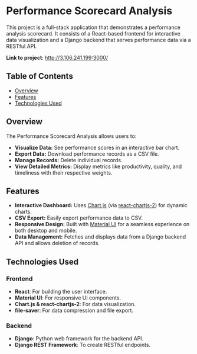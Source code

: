 # Performance Scorecard Analysis

This project is a full-stack application that demonstrates a performance analysis scorecard. It consists of a React-based frontend for interactive data visualization and a Django backend that serves performance data via a RESTful API.

**Link to project**: http://3.106.241.199:3000/

## Table of Contents

- [Overview](#overview)
- [Features](#features)
- [Technologies Used](#technologies-used)

## Overview

The Performance Scorecard Analysis allows users to:
- **Visualize Data:** See performance scores in an interactive bar chart.
- **Export Data:** Download performance records as a CSV file.
- **Manage Records:** Delete individual records.
- **View Detailed Metrics:** Display metrics like productivity, quality, and timeliness with their respective weights.

## Features

- **Interactive Dashboard:** Uses [Chart.js](https://www.chartjs.org/) (via [react-chartjs-2](https://github.com/reactchartjs/react-chartjs-2)) for dynamic charts.
- **CSV Export:** Easily export performance data to CSV.
- **Responsive Design:** Built with [Material UI](https://mui.com/) for a seamless experience on both desktop and mobile.
- **Data Management:** Fetches and displays data from a Django backend API and allows deletion of records.

## Technologies Used

### Frontend
- **React**: For building the user interface.
- **Material UI**: For responsive UI components.
- **Chart.js & react-chartjs-2**: For data visualization.
- **file-saver**: For data compression and file export.

### Backend
- **Django**: Python web framework for the backend API.
- **Django REST Framework**: To create RESTful endpoints.
